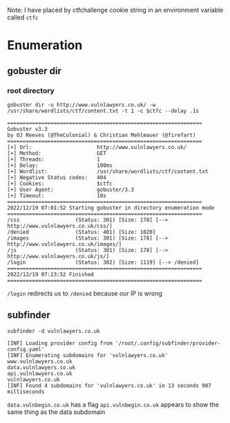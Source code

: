 Note: I have placed by ctfchallenge cookie string in an environment variable called `ctfc`

# Enumeration

## gobuster dir

### root directory

`gobuster dir -u http://www.vulnlawyers.co.uk/ -w /usr/share/wordlists/ctf/content.txt -t 1 -c $ctfc --delay .1s`
```
===============================================================
Gobuster v3.3
by OJ Reeves (@TheColonial) & Christian Mehlmauer (@firefart)
===============================================================
[+] Url:                     http://www.vulnlawyers.co.uk/
[+] Method:                  GET
[+] Threads:                 1
[+] Delay:                   100ms
[+] Wordlist:                /usr/share/wordlists/ctf/content.txt
[+] Negative Status codes:   404
[+] Cookies:                 $ctfc
[+] User Agent:              gobuster/3.3
[+] Timeout:                 10s
===============================================================
2022/12/19 07:01:52 Starting gobuster in directory enumeration mode
===============================================================
/css                  (Status: 301) [Size: 178] [--> http://www.vulnlawyers.co.uk/css/]
/denied               (Status: 401) [Size: 1020]
/images               (Status: 301) [Size: 178] [--> http://www.vulnlawyers.co.uk/images/]
/js                   (Status: 301) [Size: 178] [--> http://www.vulnlawyers.co.uk/js/]
/login                (Status: 302) [Size: 1119] [--> /denied]
===============================================================
2022/12/19 07:23:52 Finished
===============================================================
```
`/login` redirects us to `/denied` because our IP is wrong

## subfinder
`subfinder -d vulnlawyers.co.uk`
```
[INF] Loading provider config from '/root/.config/subfinder/provider-config.yaml'
[INF] Enumerating subdomains for 'vulnlawyers.co.uk'
www.vulnlawyers.co.uk
data.vulnlawyers.co.uk
api.vulnlawyers.co.uk
vulnlawyers.co.uk
[INF] Found 4 subdomains for 'vulnlawyers.co.uk' in 13 seconds 907 milliseconds
```
`data.vulnbegin.co.uk` has a flag
`api.vulnbegin.co.uk` appears to show the same thing as the data subdomain
